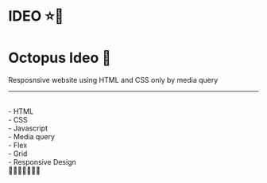 # IDEO ⭐🔆
# Octopus Ideo 🐙
 Resposnsive website using HTML and CSS only by media query
 <hr />
<br>
- HTML <br>
- CSS <br />
- Javascript <br />
- Media query <br />
- Flex  <br />
- Grid <br />
- Responsive Design <br />
🔳🔳🔳🔳🔳🔳🔳
